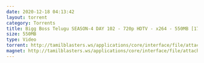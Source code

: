 ```yaml
---
date: 2020-12-18 04:13:42
layout: torrent
category: Torrents
title: Bigg Boss Telugu SEASON-4 DAY 102 - 720p HDTV - x264 - 550MB [17-12-2020]
size: 550MB
type: Video
torrent: http://tamilblasters.ws/applications/core/interface/file/attachment.php?id=4945
magnet: http://tamilblasters.ws/applications/core/interface/file/attachment.php?id=4945
---
```


